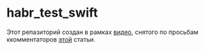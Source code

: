 # habr_test_swift

Этот репазиторий создан в рамках [видео](https://youtu.be/HA2rEyG2UfE "youtube.com"), снятого по просьбам ккомментаторов [этой](https://habr.com/ru/post/465643/ "habr.com") статьи.
